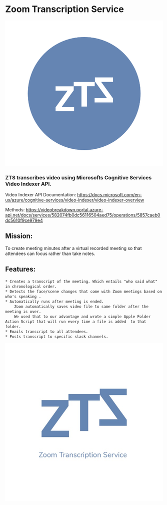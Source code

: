 # Zoom Transcription Service

![Image of ZTS logo](https://github.com/Rshahatit/ZTS/blob/master/logos/logo.png)

### ZTS transcribes video using Microsofts Cognitive Services Video Indexer API.
  Video Indexer API Documentation: https://docs.microsoft.com/en-us/azure/cognitive-services/video-indexer/video-indexer-overview

  Methods:
  https://videobreakdown.portal.azure-api.net/docs/services/582074fb0dc56116504aed75/operations/5857caeb0dc5610f9ce979e4

## Mission:
  To create meeting minutes after a virtual recorded meeting so that attendees can focus rather than take notes.

## Features:
    * Creates a transcript of the meeting. Which entails "who said what" in chronological order.
    * Detects the face/scene changes that come with Zoom meetings based on who's speaking .
    * Automatically runs after meeting is ended.
        Zoom automatically saves video file to same folder after the meeting is over.
        We used that to our advantage and wrote a simple Apple Folder Action Script that will run every time a file is added  to that folder.
    * Emails transcript to all attendees.
    * Posts transcript to specific slack channels.

![Image of ZTS logo](https://github.com/Rshahatit/ZTS/blob/master/logos/WhatsApp%20Image%202017-06-25%20at%202.55.56%20AM.jpeg)
